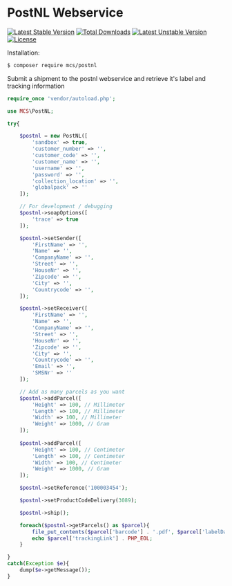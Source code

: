 # PostNL Webservice
[![Latest Stable Version](https://poser.pugx.org/mcs/postnl/v/stable)](https://packagist.org/packages/mcs/postnl) [![Total Downloads](https://poser.pugx.org/mcs/postnl/downloads)](https://packagist.org/packages/mcs/postnl) [![Latest Unstable Version](https://poser.pugx.org/mcs/postnl/v/unstable)](https://packagist.org/packages/mcs/postnl) [![License](https://poser.pugx.org/mcs/postnl/license)](https://packagist.org/packages/mcs/postnl)

Installation:
```bash
$ composer require mcs/postnl
```
Submit a shipment to the postnl webservice and retrieve it's label and tracking information

```php
require_once 'vendor/autoload.php';

use MCS\PostNL;

try{

    $postnl = new PostNL([
        'sandbox' => true,
        'customer_number' => '',
        'customer_code' => '',
        'customer_name' => '',
        'username' => '',
        'password' => '',
        'collection_location' => '',
        'globalpack' => ''
    ]);

    // For development / debugging
    $postnl->soapOptions([
        'trace' => true
    ]);

    $postnl->setSender([
        'FirstName' => '',
        'Name' => '',
        'CompanyName' => '',
        'Street' => '',
        'HouseNr' => '',
        'Zipcode' => '',
        'City' => '',
        'Countrycode' => '',
    ]);

    $postnl->setReceiver([
        'FirstName' => '',
        'Name' => '',
        'CompanyName' => '',
        'Street' => '',
        'HouseNr' => '',
        'Zipcode' => '',
        'City' => '',
        'Countrycode' => '',
        'Email' => '',
        'SMSNr' => ''
    ]);

    // Add as many parcels as you want
    $postnl->addParcel([
        'Height' => 100, // Millimeter
        'Length' => 100, // Millimeter
        'Width' => 100, // Millimeter
        'Weight' => 1000, // Gram
    ]);
    
    $postnl->addParcel([
        'Height' => 100, // Centimeter
        'Length' => 100, // Centimeter
        'Width' => 100, // Centimeter
        'Weight' => 1000, // Gram
    ]);

    $postnl->setReference('100003454');

    $postnl->setProductCodeDelivery(3089);

    $postnl->ship();

    foreach($postnl->getParcels() as $parcel){
        file_put_contents($parcel['barcode'] . '.pdf', $parcel['labelData']);    
        echo $parcel['trackingLink'] . PHP_EOL;
    }

}
catch(Exception $e){
    dump($e->getMessage());
}
```